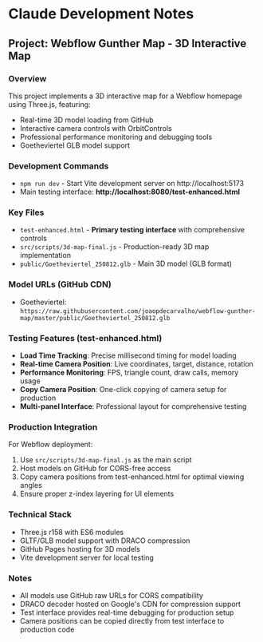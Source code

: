 # Claude Development Notes

## Project: Webflow Gunther Map - 3D Interactive Map

### Overview
This project implements a 3D interactive map for a Webflow homepage using Three.js, featuring:
- Real-time 3D model loading from GitHub
- Interactive camera controls with OrbitControls  
- Professional performance monitoring and debugging tools
- Goetheviertel GLB model support

### Development Commands
- `npm run dev` - Start Vite development server on http://localhost:5173
- Main testing interface: **http://localhost:8080/test-enhanced.html**

### Key Files
- `test-enhanced.html` - **Primary testing interface** with comprehensive controls
- `src/scripts/3d-map-final.js` - Production-ready 3D map implementation
- `public/Goetheviertel_250812.glb` - Main 3D model (GLB format)

### Model URLs (GitHub CDN)
- Goetheviertel: `https://raw.githubusercontent.com/joaopdecarvalho/webflow-gunther-map/master/public/Goetheviertel_250812.glb`

### Testing Features (test-enhanced.html)
- **Load Time Tracking**: Precise millisecond timing for model loading
- **Real-time Camera Position**: Live coordinates, target, distance, rotation
- **Performance Monitoring**: FPS, triangle count, draw calls, memory usage
- **Copy Camera Position**: One-click copying of camera setup for production
- **Multi-panel Interface**: Professional layout for comprehensive testing

### Production Integration
For Webflow deployment:
1. Use `src/scripts/3d-map-final.js` as the main script
2. Host models on GitHub for CORS-free access
3. Copy camera positions from test-enhanced.html for optimal viewing angles
4. Ensure proper z-index layering for UI elements

### Technical Stack
- Three.js r158 with ES6 modules
- GLTF/GLB model support with DRACO compression
- GitHub Pages hosting for 3D models
- Vite development server for local testing

### Notes
- All models use GitHub raw URLs for CORS compatibility
- DRACO decoder hosted on Google's CDN for compression support
- Test interface provides real-time debugging for production setup
- Camera positions can be copied directly from test interface to production code